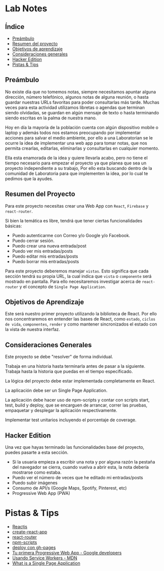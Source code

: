 # Lab Notes

## Índice

- [Preámbulo](#preámbulo)
- [Resumen del proyecto](#resumen-del-proyecto)
- [Objetivos de aprendizaje](#objetivos-de-aprendizaje)
- [Consideraciones generales](#consideraciones-generales)
- [Hacker Edition](#hacker-edition)
- [Pistas & Tips](#pistas-&-tips)

## Preámbulo



No existe día que no tomemos notas, siempre necesitamos apuntar alguna dirección, número telefónico, algunos notas de alguna reunión, o hasta guardar nuestras URLs favoritas para  poder consultarlas más tarde. Muchas veces para esta actividad utilizamos libretas o agendas que terminan siendo olvidadas, se guardan en algún mensaje de texto o hasta terminando siendo escritas en la palma de nuestra mano.

Hoy en día la mayoría de la población cuenta con algún dispositivo mobile o laptop y además todos nos estamos preocupando por implementar acciones para salvar el medio ambiente, por ello a una Laboratorian se le ocurre la idea de implementar una  web app para tomar notas, que nos permita crearlas, editarlas, eliminarlas y consultarlas en cualquier momento.

Ella esta enamorada de la idea y quiere llevarla acabo, pero no tiene el tiempo necesario para empezar el proyecto ya que planea que sea un proyecto independiente a su trabajo, Por ello esta buscando dentro de la comunidad de Laboratoria para que implementen la idea, por lo cual te pedimos que la ayudes.


## Resumen del Proyecto

Para este proyecto necesitas crear una Web App con `React`, `Firebase` y `react-router`.

Si bien la temática es libre, tendrá que tener ciertas funcionalidades básicas:
* Puedo autenticarme con Correo y/o Google y/o Facebook.
* Puedo cerrar sesión.
* Puedo crear una nueva entrada/post
* Puedo ver mis entradas/posts
* Puedo editar mis entradas/posts
* Puedo borrar mis entradas/posts


Para este proyecto deberemos manejar `vistas`. Esto significa que cada sección tendrá su propia URL, la cual indica que `vista` o `componente` será mostrado en pantalla. Para ello necesitaremos investigar acerca de `react-router` y el concepto de `Single Page Application`.


## Objetivos de Aprendizaje

Este será nuestro primer proyecto utilizando la biblioteca de React. Por ello nos concentraremos en entender las bases de React, como `estado`, `ciclos de vida`, `componentes`, `render` y como mantener sincronizados el estado con la vista de nuestra interfaz.

## Consideraciones Generales

Este proyecto se debe "resolver" de forma individual.

Trabaja en una historia hasta terminarla antes de pasar a la siguiente. Trabaja hasta la historia que puedas en el tiempo especificado.

La lógica del proyecto debe estar implementada completamente en React.

La aplicación debe ser un Single Page Application.

La aplicación debe hacer uso de npm-scripts y contar con scripts start, test, build y deploy, que se encarguen de arrancar, correr las pruebas, empaquetar y desplegar la aplicación respectivamente.

Implementar test unitarios incluyendo el porcentaje de coverage.

## Hacker Edition

Una vez que hayas terminado las funcionalidades base del proyecto, puedes pasarte a esta sección.

* Si la usuaria empieza a escribir una nota y por alguna razón la pestaña del navegador se cierra, cuando vuelva a abrir esta, la nota debería mostrarse como estaba.
* Puedo ver el número de veces que he editado mi entradas/posts
* Puedo subir imágenes
* Consumo de API/s (Google Maps, Spotify, Pinterest, etc)
* Progressive Web App (PWA)


# Pistas & Tips

* [Reactjs](https://reactjs.org/)
* [create-react-app](https://create-react-app.dev/docs/getting-started)
* [react-router](https://reacttraining.com/react-router/web/guides/quick-start)
* [npm-scripts](https://docs.npmjs.com/misc/scripts)
* [deploy con gh-pages](https://medium.com/the-andela-way/how-to-deploy-your-react-application-to-github-pages-in-less-than-5-minutes-8c5f665a2d2a)
* [Tu primera Progressive Web App - Google developers](https://developers.google.com/web/fundamentals/codelabs/your-first-pwapp/?hl=es)
* [Usando Service Workers - MDN](https://developer.mozilla.org/es/docs/Web/API/Service_Worker_API/Using_Service_Workers)
* [What is a Single Page Application](https://medium.com/@NeotericEU/single-page-application-vs-multiple-page-application-2591588efe58)